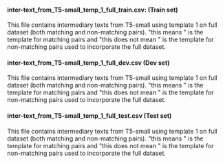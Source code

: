 #### inter-text_from_T5-small_temp_1_full_train.csv: (Train set)
This file contains intermediary texts from T5-small using template 1 on full dataset (both matching and non-matching pairs). "this means " is the template for matching pairs and "this does not mean " is the template for non-matching pairs used to incorporate the full dataset.

#### inter-text_from_T5-small_temp_1_full_dev.csv (Dev set)
This file contains intermediary texts from T5-small using template 1 on full dataset (both matching and non-matching pairs). "this means " is the template for matching pairs and "this does not mean " is the template for non-matching pairs used to incorporate the full dataset.

#### inter-text_from_T5-small_temp_1_full_test.csv (Test set)
This file contains intermediary texts from T5-small using template 1 on full dataset (both matching and non-matching pairs). "this means " is the template for matching pairs and "this does not mean " is the template for non-matching pairs used to incorporate the full dataset.
